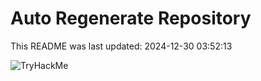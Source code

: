 # Auto Regenerate Repository

This README was last updated: 2024-12-30 03:52:13

 ![TryHackMe](https://tryhackme.com/badge/533634)